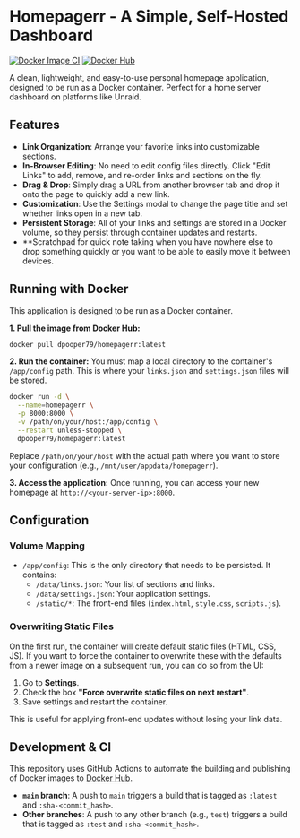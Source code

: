 # Homepagerr - A Simple, Self-Hosted Dashboard

[![Docker Image CI](https://github.com/christiandavies79/homepagerr/actions/workflows/docker-build.yml/badge.svg)](https://github.com/christiandavies79/homepagerr/actions/workflows/docker-build.yml)
[![Docker Hub](https://img.shields.io/docker/pulls/dpooper79/homepagerr.svg?style=flat-square)](https://hub.docker.com/r/dpooper79/homepagerr)

A clean, lightweight, and easy-to-use personal homepage application, designed to be run as a Docker container. Perfect for a home server dashboard on platforms like Unraid.

## Features

- **Link Organization**: Arrange your favorite links into customizable sections.
- **In-Browser Editing**: No need to edit config files directly. Click "Edit Links" to add, remove, and re-order links and sections on the fly.
- **Drag & Drop**: Simply drag a URL from another browser tab and drop it onto the page to quickly add a new link.
- **Customization**: Use the Settings modal to change the page title and set whether links open in a new tab.
- **Persistent Storage**: All of your links and settings are stored in a Docker volume, so they persist through container updates and restarts.
- **Scratchpad for quick note taking when you have nowhere else to drop something quickly or you want to be able to easily move it between devices.

## Running with Docker

This application is designed to be run as a Docker container.

**1. Pull the image from Docker Hub:**
```bash
docker pull dpooper79/homepagerr:latest
```

**2. Run the container:**
You must map a local directory to the container's `/app/config` path. This is where your `links.json` and `settings.json` files will be stored.

```bash
docker run -d \
  --name=homepagerr \
  -p 8000:8000 \
  -v /path/on/your/host:/app/config \
  --restart unless-stopped \
  dpooper79/homepagerr:latest
```

Replace `/path/on/your/host` with the actual path where you want to store your configuration (e.g., `/mnt/user/appdata/homepagerr`).

**3. Access the application:**
Once running, you can access your new homepage at `http://<your-server-ip>:8000`.

## Configuration

### Volume Mapping
- `/app/config`: This is the only directory that needs to be persisted. It contains:
    - `/data/links.json`: Your list of sections and links.
    - `/data/settings.json`: Your application settings.
    - `/static/*`: The front-end files (`index.html`, `style.css`, `scripts.js`).

### Overwriting Static Files
On the first run, the container will create default static files (HTML, CSS, JS). If you want to force the container to overwrite these with the defaults from a newer image on a subsequent run, you can do so from the UI:
1. Go to **Settings**.
2. Check the box **"Force overwrite static files on next restart"**.
3. Save settings and restart the container.

This is useful for applying front-end updates without losing your link data.

## Development & CI

This repository uses GitHub Actions to automate the building and publishing of Docker images to [Docker Hub](https://hub.docker.com/r/dpooper79/homepagerr).

- **`main` branch**: A push to `main` triggers a build that is tagged as `:latest` and `:sha-<commit_hash>`.
- **Other branches**: A push to any other branch (e.g., `test`) triggers a build that is tagged as `:test` and `:sha-<commit_hash>`.
